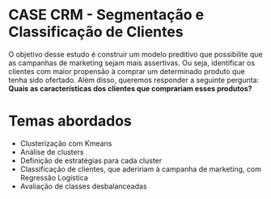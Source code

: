 # CASE CRM - Segmentação e Classificação de Clientes
O objetivo desse estudo é construir um modelo preditivo que possibilite que as campanhas de marketing sejam mais assertivas. Ou seja, identificar os clientes com maior propensão à comprar um determinado produto que tenha sido ofertado.
Além disso, queremos responder a seguinte pergunta: **Quais as características dos clientes que comprariam esses produtos?**

# Temas abordados
- Clusterização com Kmeans
- Análise de clusters
- Definição de estratégias para cada cluster
- Classificação de clientes, que adeririam à campanha de marketing, com Regressão Logística
- Avaliação de classes desbalanceadas
